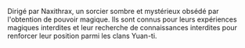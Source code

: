 Dirigé par Naxithrax, un sorcier sombre et mystérieux obsédé par l'obtention de pouvoir magique. Ils sont connus pour leurs expériences magiques interdites et leur recherche de connaissances interdites pour renforcer leur position parmi les clans Yuan-ti.